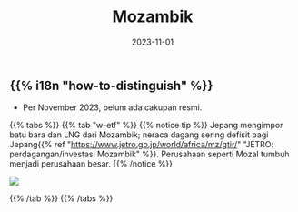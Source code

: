 ﻿---
title: "Mozambik"
date: 2023-11-01
lastmod: 2023-11-01
weight: 2000
draft: false
keywords: [""]
sections: [""]
bg: "bg/city.jpg"
flag: "MZ.svg"
no_detaile_info: true
jetro_detail: false
flag_height: "450px"
is_unofficial: true
---

<div class="main-desciption country-description">
    <h2 class="section-title">{{% i18n "how-to-distinguish" %}}</h2>
    <ul class="rule-list">
        <li>Per November 2023, belum ada cakupan resmi.</li>
    </ul>
</div>

{{% tabs %}}
{{% tab "w-etf" %}}
{{% notice tip %}}
Jepang mengimpor batu bara dan LNG dari Mozambik; neraca dagang sering defisit bagi Jepang{{% ref "https://www.jetro.go.jp/world/africa/mz/gtir/" "JETRO: perdagangan/investasi Mozambik" %}}. Perusahaan seperti Mozal tumbuh menjadi perusahaan besar.
{{% /notice %}}
<div class="googlemap-if no-margin">
<img src="/rule/africa/mozambique/Mozal_logo.png">
</div>

{{% /tab %}}
{{% /tabs %}}
